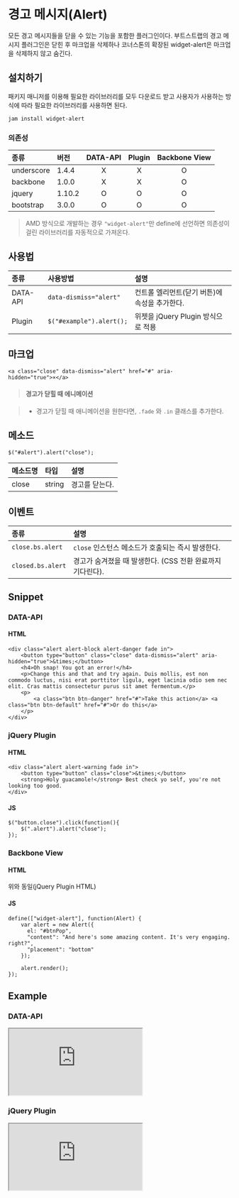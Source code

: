 <!--
{
    "id": 4307,
    "title": "경고 메시지(Alert)",
    "outline": "모든 경고 메시지들을 닫을 수 있는 기능을 포함한 플러그인이다. 부트스트랩의 경고 플러그인은 닫힌 후 마크업을 삭제하나 코너스톤의 확장된 widget-alert은 마크업을 삭제하지 않고 숨긴다.",
    "tags": ["widget", "plugin"],
    "order": [4, 3, 7],
    "thumbnail": "4.3.07.alert.png"
}
-->

# 경고 메시지(Alert)

모든 경고 메시지들을 닫을 수 있는 기능을 포함한 플러그인이다. 부트스트랩의 경고 메시지 플러그인은 닫힌 후 마크업을 삭제하나 코너스톤의 확장된 widget-alert은 마크업을 삭제하지 않고 숨긴다. 

## 설치하기

패키지 매니저를 이용해 필요한 라이브러리를 모두 다운로드 받고 사용자가 사용하는 방식에 따라 필요한 라이브러리를 사용하면 된다.

```
jam install widget-alert
```

### 의존성

종류 | 버전 | DATA-API | Plugin | Backbone View
:-- | :-- | :--: | :--: | :--:
underscore | 1.4.4 | X | X | O
backbone | 1.0.0 | X | X | O
jquery | 1.10.2 | O | O | O
bootstrap | 3.0.0 | O | O | O

> AMD 방식으로 개발하는 경우 `"widget-alert"`만 define에 선언하면 의존성이 걸린 라이브러리를 자동적으로 가져온다.

## 사용법

종류 | 사용방법 | 설명
:-- | :-- | :--
DATA-API | `data-dismiss="alert"` | 컨트롤 엘리먼트(닫기 버튼)에 속성을 추가한다.
Plugin | `$("#example").alert();` | 위젯을 jQuery Plugin 방식으로 적용

<!-- Backbone View | 아래 `Snippet` 참고| 위젯을 Backbone View 방식으로 적용 -->

## 마크업

```
<a class="close" data-dismiss="alert" href="#" aria-hidden="true">×</a>
```

> #### 경고가 닫힐 때 에니메이션

> - 경고가 닫힐 때 애니메이션을 원한다면, `.fade` 와 `.in` 클래스를 추가한다.

## 메소드

```
$("#alert").alert("close");
```

메소드명 | 타입 | 설명
:-- | :-- | :--
close | string | 경고를 닫는다.

## 이벤트

종류 | 설명
:-- | :--
`close.bs.alert` | `close` 인스턴스 메소드가 호출되는 즉시 발생한다.
`closed.bs.alert` | 경고가 숨겨졌을 때 발생한다. (CSS 전환 완료까지 기다린다).

## Snippet

### DATA-API

#### HTML

```
<div class="alert alert-block alert-danger fade in">
    <button type="button" class="close" data-dismiss="alert" aria-hidden="true">&times;</button>
    <h4>Oh snap! You got an error!</h4>
    <p>Change this and that and try again. Duis mollis, est non commodo luctus, nisi erat porttitor ligula, eget lacinia odio sem nec elit. Cras mattis consectetur purus sit amet fermentum.</p>
    <p>
        <a class="btn btn-danger" href="#">Take this action</a> <a class="btn btn-default" href="#">Or do this</a>
    </p>
</div>
```

### jQuery Plugin

#### HTML

```
<div class="alert alert-warning fade in">
    <button type="button" class="close">&times;</button>
    <strong>Holy guacamole!</strong> Best check yo self, you're not looking too good.
</div>
```

#### JS

```
$("button.close").click(function(){
    $(".alert").alert("close");
});
```

### Backbone View
#### HTML
위와 동일(jQuery Plugin HTML)
#### JS
```
define(["widget-alert"], function(Alert) {
    var alert = new Alert({
      el: "#btnPop",
      "content": "And here's some amazing content. It's very engaging. right?",
      "placement": "bottom"
    });

    alert.render();
});
```

## Example
### DATA-API
<iframe class="jsbin-livecode" src="http://jsbin.com/igAtEKU/latest/embed?html,output"></iframe>

### jQuery Plugin
<iframe class="jsbin-livecode" src="http://jsbin.com/eneSOSe/latest/embed?html,js,output"></iframe>

<!-- TODO
### Backbone View -->


